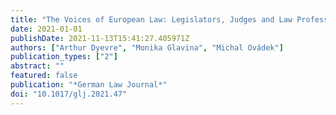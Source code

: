 ```yaml
---
title: "The Voices of European Law: Legislators, Judges and Law Professors"
date: 2021-01-01
publishDate: 2021-11-13T15:41:27.405971Z
authors: ["Arthur Dyevre", "Monika Glavina", "Michal Ovádek"]
publication_types: ["2"]
abstract: ""
featured: false
publication: "*German Law Journal*"
doi: "10.1017/glj.2021.47"
---
```



